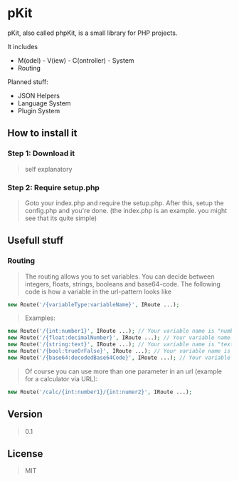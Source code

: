 # pKit

pKit, also called phpKit, is a small library for PHP projects. 

It includes

  - M(odel) - V(iew) - C(ontroller) - System
  - Routing

Planned stuff:

- JSON Helpers
- Language System
- Plugin System

## How to install it
### Step 1: Download it 
> self explanatory

### Step 2: Require setup.php
> Goto your index.php and require the setup.php.
> After this, setup the config.php and you're done. 
> (the index.php is an example. you might see that its quite simple)

## Usefull stuff
### Routing
> The routing allows you to set variables. You can decide between integers, floats, strings, booleans and base64-code. 
> The following code is how a variable in the url-pattern looks like

```php
new Route('/{variableType:variableName}', IRoute ...);
```
> Examples:

```php
new Route('/{int:number1}', IRoute ...); // Your variable name is "number1" that has an integer as value.
new Route('/{float:decimalNumber}', IRoute ...); // Your variable name is "decimalNumber" that has an float as value.
new Route('/{string:text}', IRoute ...); // Your variable name is "text" that has an string as value.
new Route('/{bool:trueOrFalse}', IRoute ...); // Your variable name is "trueOrFalse" that has an boolean as value.
new Route('/{base64:decodedBase64Code}', IRoute ...); // Your variable name is "decodedBase64Code" that has a decoded base64 code as value.
```
>Of course you can use more than one parameter in an url (example for a calculator via URL):

```php
new Route('/calc/{int:number1}/{int:numer2}', IRoute ...);
```

## Version
>0.1

License
----

>MIT
